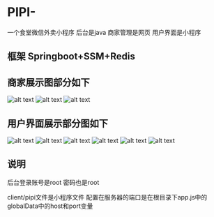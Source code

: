 # PIPI-
一个食堂微信外卖小程序 后台是java 商家管理是网页 用户界面是小程序

## 框架 Springboot+SSM+Redis

## 商家展示图部分如下

![alt text]( /img/1.png "Title")
![alt text]( /img/2.png "Title")
![alt text]( /img/3.png "Title")

## 用户界面展示部分图如下

![alt text]( /img/4.png "Title")
![alt text]( /img/5.png "Title")
![alt text]( /img/6.png "Title")
![alt text]( /img/7.png "Title")
![alt text]( /img/8.png "Title")
![alt text]( /img/9.png "Title")

## 说明

<p>
  后台登录账号是root 密码也是root
</p>

<p>
  client/pipi文件是小程序文件 配置在服务器的端口是在根目录下app.js中的globalData中的host和port变量
</p>
